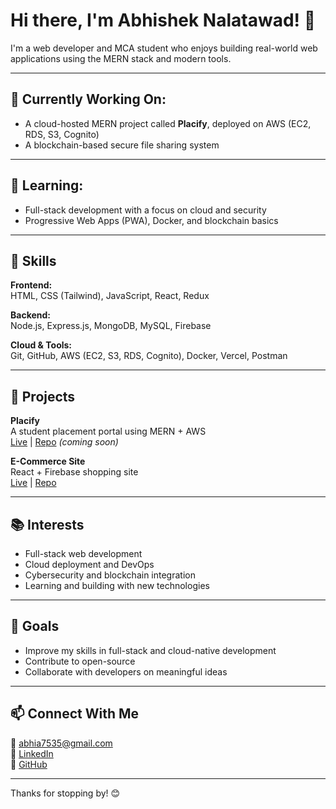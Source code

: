 # Hi there, I'm Abhishek Nalatawad! 👋

I'm a web developer and MCA student who enjoys building real-world web applications using the MERN stack and modern tools.

---

## 🔭 Currently Working On:
- A cloud-hosted MERN project called **Placify**, deployed on AWS (EC2, RDS, S3, Cognito)
- A blockchain-based secure file sharing system 

---

## 🌱 Learning:
- Full-stack development with a focus on cloud and security
- Progressive Web Apps (PWA), Docker, and blockchain basics

---

## 💼 Skills

**Frontend:**  
HTML, CSS (Tailwind), JavaScript, React, Redux

**Backend:**  
Node.js, Express.js, MongoDB, MySQL, Firebase

**Cloud & Tools:**  
Git, GitHub, AWS (EC2, S3, RDS, Cognito), Docker, Vercel, Postman

---

## 🚀 Projects

**Placify**  
A student placement portal using MERN + AWS  
[Live](https://placify-xi.vercel.app/) | [Repo](https://github.com/Abhishek-PJ/Placify) *(coming soon)*

**E-Commerce Site**  
React + Firebase shopping site  
[Live](https://e-commerce-nine-rho-52.vercel.app/) | [Repo](https://github.com/Abhishek-PJ/Ecommerce)

---

## 📚 Interests
- Full-stack web development
- Cloud deployment and DevOps
- Cybersecurity and blockchain integration
- Learning and building with new technologies

---

## 🎯 Goals
- Improve my skills in full-stack and cloud-native development
- Contribute to open-source 
- Collaborate with developers on meaningful ideas

---

## 📫 Connect With Me

📧 abhia7535@gmail.com  
🔗 [LinkedIn](https://www.linkedin.com/in/abhishek-nalatawad-565375231/)  
🐙 [GitHub](https://github.com/Abhishek-PJ)

---

Thanks for stopping by! 😊
